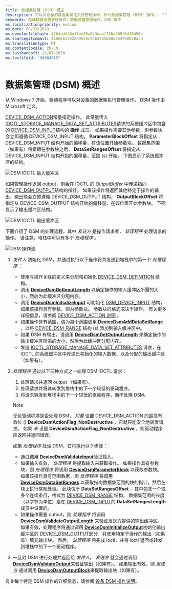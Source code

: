 ```yaml
---
title: 数据集管理 (DSM) 概述
description: 可以对设备的数据集属性执行管理操作，作为数据集管理 (DSM) 操作。： "？ASQ
keywords: 存储数据设置管理操作，数据设置管理操作，DSM 操作
ms.localizationpriority: medium
ms.date: 08/23/2019
ms.openlocfilehash: 47b1ddd26e134e98a043eaaf738a409f6d30450c
ms.sourcegitcommit: 418e6617e2a695c9cb4b37b5b60e264760858acd
ms.translationtype: MT
ms.contentlocale: zh-CN
ms.lasthandoff: 12/07/2020
ms.locfileid: "96804715"
---
```

# <a name="data-set-management-dsm-overview"></a>数据集管理 (DSM) 概述

从 Windows 7 开始，驱动程序可以对设备的数据集执行管理操作。 DSM 操作由 Microsoft 定义。

[DEVICE_DSM_ACTION](device-dsm-action-descriptions.md)常量指定操作。 此常量传入 [IOCTL_STORAGE_MANAGE_DATA_SET_ATTRIBUTES](/windows-hardware/drivers/ddi/ntddstor/ni-ntddstor-ioctl_storage_manage_data_set_attributes)请求的系统缓冲区中包含的 [DEVICE_DSM_INPUT](/windows-hardware/drivers/ddi/ntddstor/ns-ntddstor-_device_manage_data_set_attributes)结构的 **操作** 成员。 如果操作需要其他参数，则参数块会立即遵循 DEVICE_DSM_INPUT 结构， **ParameterBlockOffset** 将指定从 DEVICE_DSM_INPUT 结构开始的偏移量，在该位置开始参数块。 数据集范围（如果有）将紧跟在参数块之后， **DataSetRangesOffset** 将指定从 DEVICE_DSM_INPUT 结构开始的偏移量，范围 (s) 开始。 下图显示了系统缓冲区的结构。

![DSM IOCTL 输入缓冲区](images/dsm_ioctl_inputbuffer.jpg)

如果管理操作返回 output，则会在 IOCTL 的 *OutputBuffer* 中传递指向 [DEVICE_DSM_OUTPUT](/windows-hardware/drivers/ddi/ntddstor/ns-ntddstor-_device_manage_data_set_attributes_output)结构的指针。 如果该操作将返回其他特定于操作的输出，输出块会立即遵循 DEVICE_DSM_OUTPUT 结构， **OutputBlockOffset** 将指定从 DEVICE_DSM_OUTPUT 结构开始的偏移量，在该位置开始参数块。 下图显示了输出缓冲区结构。

![DSM IOCTL 输出缓冲区](images/dsm_ioctl_outputbuffer.jpg)

下面介绍了 DSM 的处理流程，其中 *发送方* 是操作请求者， *处理程序* 处理请求的操作。 请注意，堆栈中可以有多个 *处理程序* 。

![DSM 操作流](images/dsm_action_flow.jpg)

1) *发件人* 初始化 DSM，并通过执行以下操作将其发送到堆栈中的第一个 *处理程序* ：

   - 使用与操作关联的定义来分配和初始化 [DEVICE_DSM_DEFINITION](/windows-hardware/drivers/ddi/ntddstor/ns-ntddstor-_device_dsm_definition) 结构。
   - 调用 [**DeviceDsmGetInputLength**](/windows-hardware/drivers/ddi/ntddstor/nf-ntddstor-devicedsmgetinputlength) 以确定操作的输入缓冲区所需的大小，然后为此缓冲区分配内存。
   - 调用 [**DeviceDsmInitializeInput**](/windows-hardware/drivers/ddi/ntddstor/nf-ntddstor-devicedsminitializeinput) 可初始化 [DSM_DEVICE_INPUT](/windows-hardware/drivers/ddi/ntddstor/ns-ntddstor-_device_manage_data_set_attributes) 结构，如果该操作具有参数，则为参数块。 参数块的格式取决于操作。 有关更多详细信息，请参阅 [DEVICE_DSM_ACTION 说明](device-dsm-action-descriptions.md) 。
   - 如果操作具有范围，请为每个范围调用 [**DeviceDsmAddDataSetRange**](/windows-hardware/drivers/ddi/ntddstor/nf-ntddstor-devicedsmadddatasetrange) ，以将 [DEVICE_DSM_RANGE](/windows-hardware/drivers/ddi/ntddstor/ns-ntddstor-_device_data_set_range) 结构 (s) 添加到输入缓冲区中。
   - 如果 DSM 有输出，请调用 [**DeviceDsmGetOutputLength**](/windows-hardware/drivers/ddi/ntddstor/nf-ntddstor-devicedsmgetoutputlength) 来确定操作的输出缓冲区所需的大小，然后为此缓冲区分配内存。
   - 发送 [IOCTL_STORAGE_MANAGE_DATA_SET_ATTRIBUTES](/windows-hardware/drivers/ddi/ntddstor/ni-ntddstor-ioctl_storage_manage_data_set_attributes) 请求，在 IOCTL 的系统缓冲区中传递已初始化的输入数据，以及分配的输出缓冲区（如果有）。

2) *处理程序* 通过以下三种方式之一处理 DSM IOCTL 请求：
   1) 处理请求并返回 output （如果有）。
   2) 处理请求并将其转发到堆栈中的下一个较低的驱动程序。
   3) 将请求转发到堆栈中的下一个较低的驱动程序，而不处理 DSM。

   > [!NOTE]
   > 无论驱动程序是否处理 DSM， *只要* 设置 DEVICE_DSM_ACTION 的最高有效位 () **DeviceDsmActionFlag_NonDestructive** ，它就只能安全地转发请求。 如果 *未* 设置 **DeviceDsmActionFlag_NonDestructive** ，则驱动程序应返回并返回错误。
  
   如果 *处理程序* 处理 DSM，它将执行以下步骤：

   - 通过调用 [**DeviceDsmValidateInput**](/windows-hardware/drivers/ddi/ntddstor/nf-ntddstor-devicedsmvalidateinput)验证输入。
   - 如果输入有效， *处理程序* 将提取输入来获取操作。 如果操作具有参数块，则 *处理程序* 将调用 [**DeviceDsmParameterBlock**](/windows-hardware/drivers/ddi/ntddstor/nf-ntddstor-devicedsmparameterblock) 以获取参数块。 如果该操作具有范围数据，则 *处理程序* 将调用 [**DeviceDsmDataSetRanges**](/windows-hardware/drivers/ddi/ntddstor/nf-ntddstor-devicedsmdatasetranges) 以获取指向数据集范围的块的指针，然后在块上执行常规处理。 此块位于 **DataSetRangesOffset** ，其中包含一个或多个连续条目，格式为 [DEVICE_DSM_RANGE](/windows-hardware/drivers/ddi/ntddstor/ns-ntddstor-_device_data_set_range) 结构。 数据集范围的长度（以字节为单位）是在 [DEVICE_DSM_INPUT](/windows-hardware/drivers/ddi/ntddstor/ns-ntddstor-_device_manage_data_set_attributes)的 **DataSetRangesLength** 成员中设置的。
   - 如果操作需要 output，则 *处理程序* 将调用 [**DeviceDsmValidateOutputLength**](/windows-hardware/drivers/ddi/ntddstor/nf-ntddstor-devicedsmvalidateoutputlength) 来验证发送方提供的输出缓冲区。 如果有效，处理程序将通过调用 [**DeviceDsmInitializeOutput**](/windows-hardware/drivers/ddi/ntddstor/nf-ntddstor-devicedsminitializeoutput)初始化输出缓冲区的 [DEVICE_DSM_OUTPUT](/windows-hardware/drivers/ddi/ntddstor/ns-ntddstor-_device_manage_data_set_attributes_output)部分，并使用特定于操作的输出（如果有）填充输出块。 然后， *处理程序* 将完成 ioctl，并将 ioctl 返回或转发到堆栈中的下一个驱动程序。

3) 一旦对 DSM 进行处理并返回给 *发件人*， *发送方* 就会通过调用 [**DeviceDsmValidateOutput**](/windows-hardware/drivers/ddi/ntddstor/nf-ntddstor-devicedsmvalidateoutput)来验证输出（如果有）。 如果输出有效，则 *发送方* 通过调用 [**DeviceDsmOutputBlock**](/windows-hardware/drivers/ddi/ntddstor/nf-ntddstor-devicedsmoutputblock)来提取输出块（如果有）。

有关每个特定 DSM 操作的详细信息，请参阅 [设备 DSM 操作说明](device-dsm-action-descriptions.md)。
